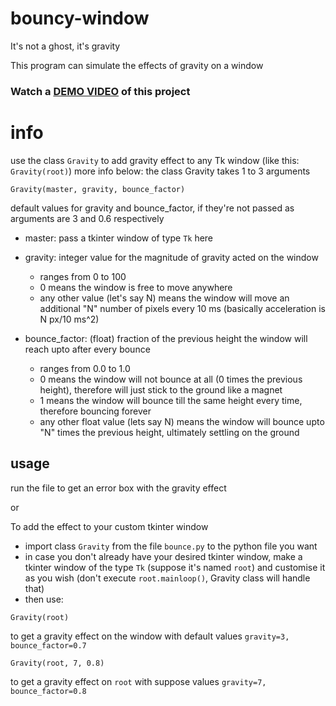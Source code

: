 # bouncy-window
It's not a ghost, it's gravity

This program can simulate the effects of gravity on a window
### Watch a [DEMO VIDEO](https://youtu.be/naj3HBQeBLY) of this project
# info
use the class `Gravity` to add gravity effect to any Tk window (like this: `Gravity(root)`) more info below:
the class Gravity takes 1 to 3 arguments
```
Gravity(master, gravity, bounce_factor)
```
default values for gravity and bounce_factor, if they're not passed as arguments are 3 and 0.6 respectively

- master: pass a tkinter window of type `Tk` here

- gravity: integer value for the magnitude of gravity acted on the window 
  - ranges from 0 to 100
  - 0 means the window is free to move anywhere
  - any other value (let's say N) means the window will move an additional "N" number of pixels every 10 ms (basically acceleration is N px/10 ms^2)

- bounce_factor: (float) fraction of the previous height the window will reach upto after every bounce
  - ranges from 0.0 to 1.0
  - 0 means the window will not bounce at all (0 times the previous height), therefore will just stick to the ground like a magnet
  - 1 means the window will bounce till the same height every time, therefore bouncing forever
  - any other float value (lets say N) means the window will bounce upto "N" times the previous height, ultimately settling on the ground

## usage
run the file to get an error box with the gravity effect

or

To add the effect to your custom tkinter window

- import class `Gravity` from the file `bounce.py` to the python file you want
- in case you don't already have your desired tkinter window, make a tkinter window of the type `Tk` (suppose it's named `root`) and customise it as you wish (don't execute `root.mainloop()`, Gravity class will handle that)
- then use:
```
Gravity(root)
```
to get a gravity effect on the window with default values `gravity=3, bounce_factor=0.7`

```
Gravity(root, 7, 0.8)
```
to get a gravity effect on `root` with suppose values `gravity=7, bounce_factor=0.8`
